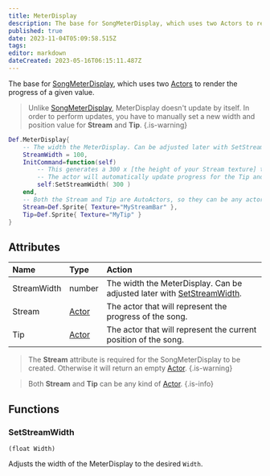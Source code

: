 ```yaml
---
title: MeterDisplay
description: The base for SongMeterDisplay, which uses two Actors to render the progress of a given value.
published: true
date: 2023-11-04T05:09:58.515Z
tags: 
editor: markdown
dateCreated: 2023-05-16T06:15:11.487Z
---
```


The base for [SongMeterDisplay](/en/dev/actors/actortypes/songmeterdisplay), which uses two [Actors](/en/dev/actors/actortypes) to render the progress of a given value.

> Unlike [SongMeterDisplay](/en/dev/actors/actortypes/songmeterdisplay), MeterDisplay doesn't update by itself. In order to perform updates, you have to
> manually set a new width and position value for **Stream** and **Tip**.
{.is-warning}

```lua
Def.MeterDisplay{
	-- The width the MeterDisplay. Can be adjusted later with SetStreamWidth.
	StreamWidth = 100,
	InitCommand=function(self)
		-- This generates a 300 x [the height of your Stream texture] that will define the current progress of whatever song is currently being played.
		-- The actor will automatically update progress for the Tip and the Stream.
		self:SetStreamWidth( 300 )
	end,
	-- Both the Stream and Tip are AutoActors, so they can be any actor type.
	Stream=Def.Sprite{ Texture="MyStreamBar" },
	Tip=Def.Sprite{ Texture="MyTip" }
}
```

## Attributes

| Name | Type | Action |
| :--- | :--- | :----- |
StreamWidth | number | The width the MeterDisplay. Can be adjusted later with [SetStreamWidth](#setstreamwidth).
Stream | [Actor](/en/dev/actors/actortypes/actor) | The actor that will represent the progress of the song.
Tip | [Actor](/en/dev/actors/actortypes/actor) | The actor that will represent the current position of the song.

> The **Stream** attribute is required for the SongMeterDisplay to be created. Otherwise it will return an empty [Actor](/en/dev/actors/actortypes/actor).
{.is-warning}

> Both **Stream** and **Tip** can be any kind of [Actor](/en/dev/actors/actortypes).
{.is-info}

## Functions

### SetStreamWidth
`(float Width)`

Adjusts the width of the MeterDisplay to the desired `Width`.